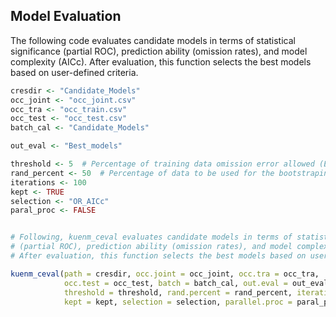 ## Model Evaluation
The following code evaluates candidate models in terms of statistical significance (partial ROC), prediction ability (omission rates), and model complexity (AICc). After evaluation, this function selects the best models based on user-defined criteria.  

```r
cresdir <- "Candidate_Models"
occ_joint <- "occ_joint.csv"
occ_tra <- "occ_train.csv"
occ_test <- "occ_test.csv"
batch_cal <- "Candidate_Models"

out_eval <- "Best_models"

threshold <- 5  # Percentage of training data omission error allowed (E); default = 5
rand_percent <- 50  # Percentage of data to be used for the bootstraping process when calculating partial ROCs; default = 50
iterations <- 100
kept <- TRUE
selection <- "OR_AICc"
paral_proc <- FALSE


# Following, kuenm_ceval evaluates candidate models in terms of statistical significance 
# (partial ROC), prediction ability (omission rates), and model complexity (AICc). 
# After evaluation, this function selects the best models based on user-defined criteria.

kuenm_ceval(path = cresdir, occ.joint = occ_joint, occ.tra = occ_tra, 
            occ.test = occ_test, batch = batch_cal, out.eval = out_eval,
            threshold = threshold, rand.percent = rand_percent, iterations = iterations,
            kept = kept, selection = selection, parallel.proc = paral_proc)

```

